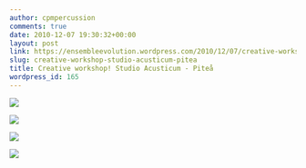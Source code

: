 ```yaml
---
author: cpmpercussion
comments: true
date: 2010-12-07 19:30:32+00:00
layout: post
link: https://ensembleevolution.wordpress.com/2010/12/07/creative-workshop-studio-acusticum-pitea/
slug: creative-workshop-studio-acusticum-pitea
title: Creative workshop! Studio Acusticum - Piteå
wordpress_id: 165
---
```




  
   ![](https://ensembleevolution.files.wordpress.com/2010/12/08931-img.jpg)
  

  
   ![](https://ensembleevolution.files.wordpress.com/2010/12/b5b9e-img.jpg)
  

  
   ![](https://ensembleevolution.files.wordpress.com/2010/12/40d30-img.jpg)
  

  
   ![](https://ensembleevolution.files.wordpress.com/2010/12/82fb7-img.jpg)
  


